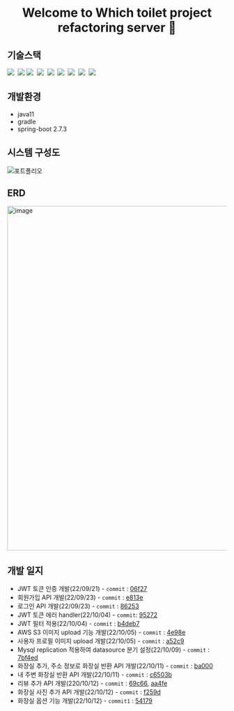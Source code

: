 <h1 align="center">Welcome to Which toilet project refactoring server 👋</h1>

## 기술스택

<p>
  <img src="https://img.shields.io/badge/-SpringBoot-brightgreen"/>&nbsp
  <img src="https://img.shields.io/badge/-SpringSecurity-lightgrey"/>
  <img src="https://img.shields.io/badge/-JPA-blue"/>&nbsp
  <img src="https://img.shields.io/badge/-AWS-orange"/>&nbsp
  <img src="https://img.shields.io/badge/-MySQL-yellow"/>&nbsp
  <img src="https://img.shields.io/badge/-Docker-blue"/>&nbsp
  <img src="https://img.shields.io/badge/-Jenkins-black"/>&nbsp
  <img src="https://img.shields.io/badge/-JWT-yellowgreen"/>&nbsp
  <img src="https://img.shields.io/badge/-Nginx-violet"/>&nbsp
</p>

## 개발환경
- java11
- gradle
- spring-boot 2.7.3

## 시스템 구성도
![포트폴리오](https://user-images.githubusercontent.com/59994664/195478735-ecdd02d5-028a-44e1-9b8f-6874ec6eae57.png)


## ERD

<img width="790" alt="image" src="https://user-images.githubusercontent.com/59994664/195479501-42be20b1-1ffd-4eb7-b154-d966cf35088a.png">

## 개발 일지
- JWT 토큰 인증 개발(22/09/21) - `commit` : [06f27](https://github.com/Stark-Industries0417/toilet_refactoring/commit/06f27a4d988bb64c351cf9f3a2a5d85c3883f4cd)
- 회원가입 API 개발(22/09/23) - `commit` : [e813e](https://github.com/Stark-Industries0417/toilet_refactoring/commit/e813e87213f8a104d9a8415c116deca37a6591e3)
- 로그인 API 개발(22/09/23) - `commit` : [86253](https://github.com/Stark-Industries0417/toilet_refactoring/commit/862536c5e11a23ecf4e8f08ad3d88454f4581386)
- JWT 토큰 에러 handler(22/10/04) - `commit`: [95272](https://github.com/Stark-Industries0417/toilet_refactoring/commit/95272869ca5d0e30707651fb2bd734f804c6614d)
- JWT 필터 적용(22/10/04) - `commit` : [b4deb7](https://github.com/Stark-Industries0417/toilet_refactoring/commit/b4deb7956cf4584895087ec2c7b00566e6b91f7d)
- AWS S3 이미지 upload 기능 개발(22/10/05) - `commit` : [4e98e](https://github.com/Stark-Industries0417/toilet_refactoring/commit/4e98eeca71c9522735b357c0e8fa15acdbdcb4dc)
- 사용자 프로필 이미지 upload 개발(22/10/05) - `commit` : [a52c9](https://github.com/Stark-Industries0417/toilet_refactoring/commit/a52c9e32ac082f9187c72c822a6cd459f82d3e69)
- Mysql replication 적용하여 datasource 분기 설정(22/10/09) - `commit` : [7bf4ed](https://github.com/Stark-Industries0417/toilet_refactoring/commit/7bf4ed91ab9ac6502c20f2b82eb5a2067c51f126)
- 화장실 추가, 주소 정보로 화장실 반환 API 개발(22/10/11) - `commit` : [ba000](https://github.com/Stark-Industries0417/toilet_refactoring/commit/ba000e347a115f76ec41e884bb879754cb1d8fe5)
- 내 주변 화장실 반환 API 개발(22/10/11) - `commit` : [c6503b](https://github.com/Stark-Industries0417/toilet_refactoring/commit/c6503b5f6d48f1e1a487e3117bf2c998bd516d26)
- 리뷰 추가 API 개발(220/10/12) - `commit` : [69c66](https://github.com/Stark-Industries0417/toilet_refactoring/commit/69c66f5d9ea526bf6fff5a988ed1962c6e9143be), 
[aa4fe](https://github.com/Stark-Industries0417/toilet_refactoring/commit/aa4fe0fdfc0c2781dd377bf0047de466db8024fa)
- 화장실 사진 추가 API 개발(22/10/12) - `commit` : [f259d](https://github.com/Stark-Industries0417/toilet_refactoring/commit/f259d60837eade4637dcb0277d3f743507236aa5)
- 화장실 옵션 기능 개발(22/10/12) - `commit1` : [54179](https://github.com/Stark-Industries0417/toilet_refactoring/commit/54179103b76213bb7695dcfe236952aa1c560262)
